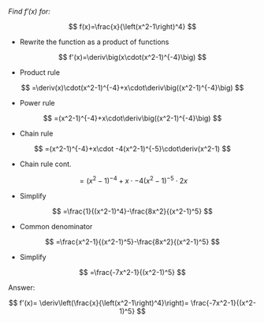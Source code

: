 *Find $f'(x)$ for:*

$$
f(x)=\frac{x}{\left(x^2-1\right)^4}
$$

- Rewrite the function as a product of functions

$$
f'(x)=\deriv\big(x\cdot(x^2-1)^{-4}\big)
$$

- Product rule

$$
=\deriv(x)\cdot(x^2-1)^{-4}+x\cdot\deriv\big((x^2-1)^{-4}\big)
$$

- Power rule

$$
=(x^2-1)^{-4}+x\cdot\deriv\big((x^2-1)^{-4}\big)
$$

- Chain rule

$$
=(x^2-1)^{-4}+x\cdot -4(x^2-1)^{-5}\cdot\deriv(x^2-1)
$$

- Chain rule cont.

$$
=(x^2-1)^{-4}+x\cdot -4(x^2-1)^{-5}\cdot2x
$$

- Simplify

$$
=\frac{1}{(x^2-1)^4}-\frac{8x^2}{(x^2-1)^5}
$$

- Common denominator

$$
=\frac{x^2-1}{(x^2-1)^5}-\frac{8x^2}{(x^2-1)^5}
$$

- Simplify

$$
=\frac{-7x^2-1}{(x^2-1)^5}
$$

Answer:

$$
f'(x)=
\deriv\left(\frac{x}{\left(x^2-1\right)^4}\right)=
\frac{-7x^2-1}{(x^2-1)^5}
$$
